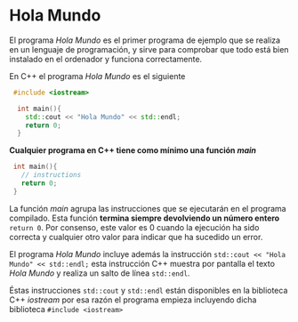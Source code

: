 # Hola Mundo

El programa _Hola Mundo_ es el primer programa de ejemplo que se realiza en un lenguaje de programación, y sirve para comprobar que todo está bien instalado en el ordenador y funciona correctamente.

En C++ el programa _Hola Mundo_ es el siguiente

```cpp
 #include <iostream>

  int main(){
    std::cout << "Hola Mundo" << std::endl;
    return 0;
  }
 ```

 **Cualquier programa en C++ tiene como mínimo una función _main_**

 ```cpp
  int main(){
    // instructions
    return 0;
  }
 ```
 La función _main_ agrupa las instrucciones que se ejecutarán en el programa compilado. Esta función **termina siempre devolviendo un número entero** `return 0`. Por consenso, este valor es 0 cuando la ejecución ha sido correcta y cualquier otro valor para indicar que ha sucedido un error.

 El programa _Hola Mundo_ incluye además la instrucción `std::cout << "Hola Mundo" << std::endl;` esta instrucción C++ muestra por pantalla el texto _Hola Mundo_ y realiza un salto de línea `std::endl`.

 Éstas instrucciones `std::cout` y `std::endl` están disponibles en la biblioteca C++ _iostream_ por esa razón el programa empieza incluyendo dicha biblioteca `#include <iostream>`

